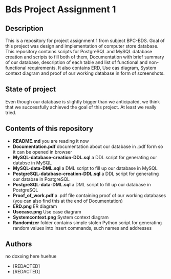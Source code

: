 # Bds Project Assignment 1


## Description
This is a repository for project assignment 1 from subject BPC-BDS. Goal of this project was design and implementation of computer store database. This repository contains scripts for PostgreSQL and MySQL database creation and scripts to fill both of them, Documentation with brief summary of our database, description of each table and list of functional and non-functional requirements. It also contains ERD, Use cas diagram, System context diagram and proof of our working database in form of screenshots.

## State of project 
Even though our database is slightly bigger than we anticipated, we think that we successfully achieved the goal of this project. At least we really tried.

## Contents of this repository
- **README.md** you are reading it now
- **Documentation.pdf** documentation about our database in .pdf form so it can be opened in browser
- **MySQL-database-creation-DDL.sql** a DDL script for generating our databse in MySQL 
- **MySQL-data-DML.sql** a DML script to fill up our database in MySQL
- **PostgreSQL-database-creation-DDL.sql** a DDL script for generating our databse in PostgreSQL
- **PostgreSQL-data-DML.sql** a DML script to fill up our database in PostgreSQL
- **Proof_of_work.pdf** a .pdf file containing proof of our working databases (you can also find this at the end of Documentation)
- **ERD.png** ER diagram
- **Usecase.png** Use case diagram
- **Systemcontext.png** System context diagram
- **Randomizer** folder contains simple stolen Python script for generating random values into insert commands, such names and addresses

## Authors
no doxxing here huehue
- [REDACTED]
- [REDACTED]

